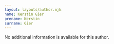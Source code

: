 ```yaml
---
layout: layouts/author.njk
name: Kerstin Gier
prename: Kerstin
surname: Gier
---
```

No additional information is available for this author.
